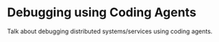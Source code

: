 # Debugging using Coding Agents

Talk about debugging distributed systems/services using coding agents.